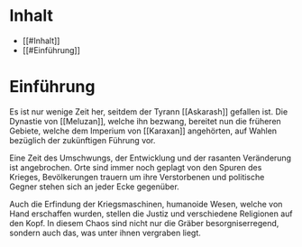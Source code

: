 # Inhalt
- [[#Inhalt]]
- [[#Einführung]]
# Einführung
Es ist nur wenige Zeit her, seitdem der Tyrann [[Askarash]] gefallen ist. Die Dynastie von [[Meluzan]], welche ihn bezwang, bereitet nun die früheren Gebiete, welche dem Imperium von [[Karaxan]] angehörten, auf Wahlen bezüglich der zukünftigen Führung vor.

Eine Zeit des Umschwungs, der Entwicklung und der rasanten Veränderung ist angebrochen. Orte sind immer noch geplagt von den Spuren des Krieges, Bevölkerungen trauern um ihre Verstorbenen und politische Gegner stehen sich an jeder Ecke gegenüber.   
  
Auch die Erfindung der Kriegsmaschinen, humanoide Wesen, welche von Hand erschaffen wurden, stellen die Justiz und verschiedene Religionen auf den Kopf. In diesem Chaos sind nicht nur die Gräber besorgniserregend, sondern auch das, was unter ihnen vergraben liegt.
